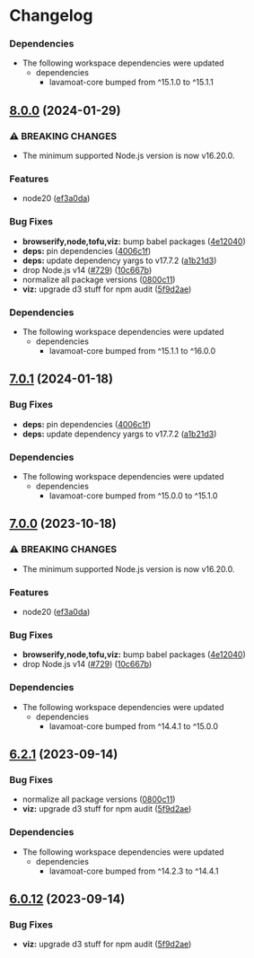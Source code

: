 # Changelog

### Dependencies

* The following workspace dependencies were updated
  * dependencies
    * lavamoat-core bumped from ^15.1.0 to ^15.1.1

## [8.0.0](https://github.com/Woodpile37/LavaMoat/compare/lavamoat-viz-v7.0.2...lavamoat-viz-v8.0.0) (2024-01-29)


### ⚠ BREAKING CHANGES

* The minimum supported Node.js version is now v16.20.0.

### Features

* node20 ([ef3a0da](https://github.com/Woodpile37/LavaMoat/commit/ef3a0da9960d7f5734e3d4180ebafdae2432a260))


### Bug Fixes

* **browserify,node,tofu,viz:** bump babel packages ([4e12040](https://github.com/Woodpile37/LavaMoat/commit/4e12040945897983456dce9b83a174e116c99f66))
* **deps:** pin dependencies ([4006c1f](https://github.com/Woodpile37/LavaMoat/commit/4006c1f386c3024e8a8092ded9b98ede20de084e))
* **deps:** update dependency yargs to v17.7.2 ([a1b21d3](https://github.com/Woodpile37/LavaMoat/commit/a1b21d3db1904d05cd9e82bc62eb56dfafb76be2))
* drop Node.js v14 ([#729](https://github.com/Woodpile37/LavaMoat/issues/729)) ([10c667b](https://github.com/Woodpile37/LavaMoat/commit/10c667bd88eaabf60a8fd8e4493cc7676848b201))
* normalize all package versions ([0800c11](https://github.com/Woodpile37/LavaMoat/commit/0800c113c3504af312d904c48eb9a6844b10d6b1))
* **viz:** upgrade d3 stuff for npm audit ([5f9d2ae](https://github.com/Woodpile37/LavaMoat/commit/5f9d2ae0916aa3b6dc2379f2c07ca14d366fd4e5))


### Dependencies

* The following workspace dependencies were updated
  * dependencies
    * lavamoat-core bumped from ^15.1.1 to ^16.0.0

## [7.0.1](https://github.com/LavaMoat/LavaMoat/compare/lavamoat-viz-v7.0.0...lavamoat-viz-v7.0.1) (2024-01-18)


### Bug Fixes

* **deps:** pin dependencies ([4006c1f](https://github.com/LavaMoat/LavaMoat/commit/4006c1f386c3024e8a8092ded9b98ede20de084e))
* **deps:** update dependency yargs to v17.7.2 ([a1b21d3](https://github.com/LavaMoat/LavaMoat/commit/a1b21d3db1904d05cd9e82bc62eb56dfafb76be2))


### Dependencies

* The following workspace dependencies were updated
  * dependencies
    * lavamoat-core bumped from ^15.0.0 to ^15.1.0

## [7.0.0](https://github.com/LavaMoat/LavaMoat/compare/lavamoat-viz-v6.2.1...lavamoat-viz-v7.0.0) (2023-10-18)


### ⚠ BREAKING CHANGES

* The minimum supported Node.js version is now v16.20.0.

### Features

* node20 ([ef3a0da](https://github.com/LavaMoat/LavaMoat/commit/ef3a0da9960d7f5734e3d4180ebafdae2432a260))


### Bug Fixes

* **browserify,node,tofu,viz:** bump babel packages ([4e12040](https://github.com/LavaMoat/LavaMoat/commit/4e12040945897983456dce9b83a174e116c99f66))
* drop Node.js v14 ([#729](https://github.com/LavaMoat/LavaMoat/issues/729)) ([10c667b](https://github.com/LavaMoat/LavaMoat/commit/10c667bd88eaabf60a8fd8e4493cc7676848b201))


### Dependencies

* The following workspace dependencies were updated
  * dependencies
    * lavamoat-core bumped from ^14.4.1 to ^15.0.0

## [6.2.1](https://github.com/LavaMoat/LavaMoat/compare/lavamoat-viz-v6.2.0...lavamoat-viz-v6.2.1) (2023-09-14)


### Bug Fixes

* normalize all package versions ([0800c11](https://github.com/LavaMoat/LavaMoat/commit/0800c113c3504af312d904c48eb9a6844b10d6b1))
* **viz:** upgrade d3 stuff for npm audit ([5f9d2ae](https://github.com/LavaMoat/LavaMoat/commit/5f9d2ae0916aa3b6dc2379f2c07ca14d366fd4e5))


### Dependencies

* The following workspace dependencies were updated
  * dependencies
    * lavamoat-core bumped from ^14.2.3 to ^14.4.1

## [6.0.12](https://github.com/LavaMoat/LavaMoat/compare/lavamoat-viz-v6.0.11...lavamoat-viz-v6.0.12) (2023-09-14)


### Bug Fixes

* **viz:** upgrade d3 stuff for npm audit ([5f9d2ae](https://github.com/LavaMoat/LavaMoat/commit/5f9d2ae0916aa3b6dc2379f2c07ca14d366fd4e5))
